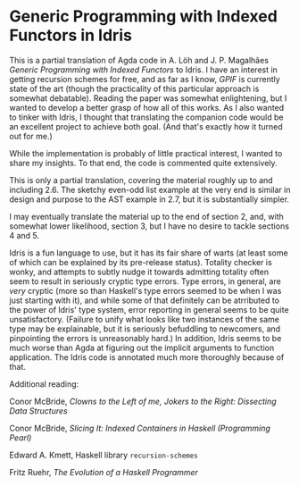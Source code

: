 # Generic Programming with Indexed Functors in Idris

This is a partial translation of Agda code in A. Löh and J. P. Magalhães
*Generic Programming with Indexed Functors* to Idris. I have an interest in
getting recursion schemes for free, and as far as I know, *GPIF* is currently
state of the art (though the practicality of this particular approach is
somewhat debatable). Reading the paper was somewhat enlightening, but I
wanted to develop a better grasp of how all of this works. As I also wanted
to tinker with Idris, I thought that translating the companion code would be
an excellent project to achieve both goal. (And that's exactly how it turned
out for me.)

While the implementation is probably of little practical interest, I wanted
to share my insights. To that end, the code is commented quite extensively.

This is only a partial translation, covering the material roughly up to and
including 2.6. The sketchy even-odd list example at the very end is similar
in design and purpose to the AST example in 2.7, but it is substantially
simpler.

I may eventually translate the material up to the end of section 2, and, with
somewhat lower likelihood, section 3, but I have no desire to tackle sections
4 and 5.

Idris is a fun language to use, but it has its fair share of warts (at least
some of which can be explained by its pre-release status). Totality checker
is wonky, and attempts to subtly nudge it towards admitting totality often
seem to result in seriously cryptic type errors. Type errors, in general, are
*very* cryptic (more so than Haskell's type errors seemed to be when I was
just starting with it), and while some of that definitely can be atrributed
to the power of Idris' type system, error reporting in general seems to be
quite unsatisfactory. (Failure to unify what looks like two instances of the
same type may be explainable, but it is seriously befuddling to newcomers,
and pinpointing the errors is unreasonably hard.) In addition, Idris seems to
be much worse than Agda at figuring out the implicit arguments to function
application. The Idris code is annotated much more thoroughly because of
that.

Additional reading:

Conor McBride, *Clowns to the Left of me, Jokers to the Right: Dissecting
Data Structures*

Conor McBride, *Slicing It: Indexed Containers in Haskell (Programming Pearl)*

Edward A. Kmett, Haskell library `recursion-schemes`

Fritz Ruehr, *The Evolution of a Haskell Programmer*

